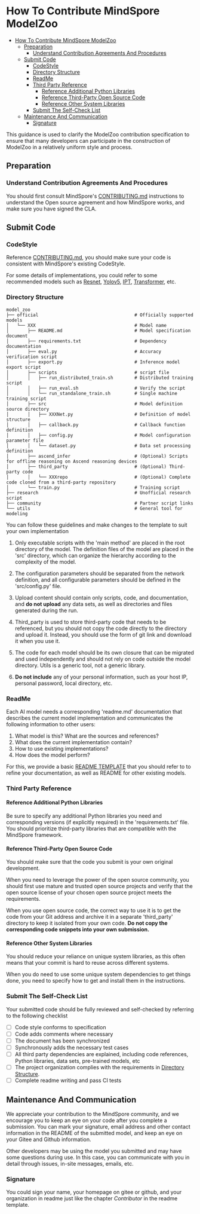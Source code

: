 # How To Contribute MindSpore ModelZoo

<!-- TOC -->

- [How To Contribute MindSpore ModelZoo](#how-to-contribute-mindspore-modelzoo)
    - [Preparation](#preparation)
        - [Understand Contribution Agreements And Procedures](#understand-contribution-agreements-and-procedures)
    - [Submit Code](#submit-code)
        - [CodeStyle](#codestyle)
        - [Directory Structure](#directory-structure)
        - [ReadMe](#readme)
        - [Third Party Reference](#third-party-reference)
            - [Reference Additional Python Libraries](#reference-additional-python-libraries)
            - [Reference Third-Party Open Source Code](#reference-third-party-open-source-code)
            - [Reference Other System Libraries](#reference-other-system-libraries)
        - [Submit The Self-Check List](#submit-the-self-check-list)
    - [Maintenance And Communication](#maintenance-and-communication)
        - [Signature](#signature)

<!-- TOC -->

This guidance is used to clarify the ModelZoo contribution specification to ensure that many developers can participate in the construction of ModelZoo in a relatively uniform style and process.

## Preparation

### Understand Contribution Agreements And Procedures

You should first consult MindSpore's [CONTRIBUTING.md](../CONTRIBUTING.md) instructions to understand the Open source agreement and how MindSpore works, and make sure you have signed the CLA.

<!--
### Define Goals For Your Contributions

If you want to contribute, we recommend that you start with some of the easier issues. You can find some simple bugfix jobs in the following list.

- [wanted bugfix](https://gitee.com/mindspore/mindspore/issues?assignee_id=&author_id=&branch=&issue_search=&label_ids=58021213&label_text=kind/bug&milestone_id=&program_id=&scope=&sort=newest&state=open)

If you can make independent network contributions, you can find our list of networks to implement in the list below.

- [wanted implement](https://gitee.com/mindspore/mindspore/issues?assignee_id=&author_id=&branch=&issue_search=&label_ids=58022151&label_text=device%2Fascend&milestone_id=&program_id=&scope=&sort=newest&state=open)

Remember to send a reply after the issue is selected to let others know that you are working on the issue. When you're done with something, also go back to Issue to update your work. If you have problems with the process, feel free to update your progress in the issue.
-->

## Submit Code

### CodeStyle

Reference [CONTRIBUTING.md](../CONTRIBUTING.md), you should make sure your code is consistent with MindSpore's existing CodeStyle.

For some details of implementations, you could refer to some recommended models such as [Resnet](https://gitee.com/mindspore/models/tree/master/official/cv/ResNet), [Yolov5](https://gitee.com/mindspore/models/tree/master/official/cv/YOLOv5), [IPT](https://gitee.com/mindspore/models/tree/master/research/cv/IPT), [Transformer](https://gitee.com/mindspore/models/tree/master/official/nlp/Transformer), etc.

### Directory Structure

```shell
model_zoo
├── official                                    # Officially supported models
│   └── XXX                                     # Model name
│       ├── README.md                           # Model specification document
│       ├── requirements.txt                    # Dependency documentation
│       ├── eval.py                             # Accuracy verification script
│       ├── export.py                           # Inference model export script
│       ├── scripts                             # script file
│       │   ├── run_distributed_train.sh        # Distributed training script
│       │   ├── run_eval.sh                     # Verify the script
│       │   └── run_standalone_train.sh         # Single machine training script
│       ├── src                                 # Model definition source directory
│       │   ├── XXXNet.py                       # Definition of model structure
│       │   ├── callback.py                     # Callback function definition
│       │   ├── config.py                       # Model configuration parameter file
│       │   └── dataset.py                      # Data set processing definition
│       ├── ascend_infer                        # (Optional) Scripts for offline reasoning on Ascend reasoning devices
│       ├── third_party                         # (Optional) Third-party code
│       │   └── XXXrepo                         # (Optional) Complete code cloned from a third-party repository
│       └── train.py                            # Training script
├── research                                    # Unofficial research script
├── community                                   # Partner script links
└── utils                                       # General tool for modeling
```

You can follow these guidelines and make changes to the template to suit your own implementation

1. Only executable scripts with the 'main method' are placed in the root directory of the model. The definition files of the model are placed in the 'src' directory, which can organize the hierarchy according to the complexity of the model.

2. The configuration parameters should be separated from the network definition, and all configurable parameters should be defined in the 'src/config.py' file.

3. Upload content should contain only scripts, code, and documentation, and **do not upload** any data sets, as well as directories and files generated during the run.

4. Third_party is used to store third-party code that needs to be referenced, but you should not copy the code directly to the directory and upload it. Instead, you should use the form of git link and download it when you use it.

5. The code for each model should be its own closure that can be migrated and used independently and should not rely on code outside the model directory. Utils is a generic tool, not a generic library.

6. **Do not include** any of your personal information, such as your host IP, personal password, local directory, etc.

### ReadMe

Each AI model needs a corresponding 'readme.md' documentation that describes the current model implementation and communicates the following information to other users:

1. What model is this? What are the sources and references?
2. What does the current implementation contain?
3. How to use existing implementations?
4. How does the model perform?

For this, we provide a basic [README TEMPLATE](./README_TEMPLATE.md) that you should refer to to refine your documentation, as well as README for other existing models.

### Third Party Reference

#### Reference Additional Python Libraries

Be sure to specify any additional Python libraries you need and corresponding versions (if explicitly required) in the 'requirements.txt' file. You should prioritize third-party libraries that are compatible with the MindSpore framework.

#### Reference Third-Party Open Source Code

You should make sure that the code you submit is your own original development.

When you need to leverage the power of the open source community, you should first use mature and trusted open source projects and verify that the open source license of your chosen open source project meets the requirements.

When you use open source code, the correct way to use it is to get the code from your Git address and archive it in a separate 'third_party' directory to keep it isolated from your own code. **Do not copy the corresponding code snippets into your own submission.**

#### Reference Other System Libraries

You should reduce your reliance on unique system libraries, as this often means that your commit is hard to reuse across different systems.

When you do need to use some unique system dependencies to get things done, you need to specify how to get and install them in the instructions.

### Submit The Self-Check List

Your submitted code should be fully reviewed and self-checked by referring to the following checklist

- [ ] Code style conforms to specification
- [ ] Code adds comments where necessary
- [ ] The document has been synchronized
- [ ] Synchronously adds the necessary test cases
- [ ] All third party dependencies are explained, including code references, Python libraries, data sets, pre-trained models, etc
- [ ] The project organization complies with the requirements in [Directory Structure](#directory-structure).
- [ ] Complete readme writing and pass CI tests

## Maintenance And Communication

We appreciate your contribution to the MindSpore community, and we encourage you to keep an eye on your code after you complete a submission. You can mark your signature, email address and other contact information in the README of the submitted model, and keep an eye on your Gitee and Github information.

Other developers may be using the model you submitted and may have some questions during use. In this case, you can communicate with you in detail through issues, in-site messages, emails, etc.

### Signature

You could sign your name, your homepage on gitee or github, and your organization in readme just like the chapter *Contributor* in the readme template.
